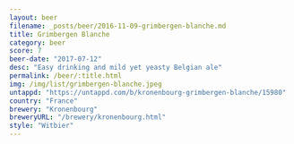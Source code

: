 ```yaml
---
layout: beer
filename: _posts/beer/2016-11-09-grimbergen-blanche.md
title: Grimbergen Blanche
category: beer
score: 7
beer-date: "2017-07-12"
desc: "Easy drinking and mild yet yeasty Belgian ale"
permalink: /beer/:title.html
img: /img/list/grimbergen-blanche.jpeg
untappd: "https://untappd.com/b/kronenbourg-grimbergen-blanche/15980"
country: "France"
brewery: "Kronenbourg"
breweryURL: "/brewery/kronenbourg.html"
style: "Witbier"
---
```

